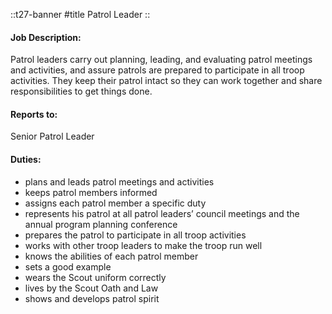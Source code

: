 
::t27-banner
#title
Patrol Leader
::

#### Job Description:
Patrol leaders carry out planning, leading, and evaluating patrol meetings and activities, and assure patrols are prepared to participate in all troop activities. They keep their patrol intact so they can work together and share responsibilities to get things done.

#### Reports to:
Senior Patrol Leader

#### Duties:
- plans and leads patrol meetings and activities
- keeps patrol members informed
- assigns each patrol member a specific duty
- represents his patrol at all patrol leaders’ council meetings and the annual program planning conference
- prepares the patrol to participate in all troop activities
- works with other troop leaders to make the troop run well
- knows the abilities of each patrol member
- sets a good example
- wears the Scout uniform correctly
- lives by the Scout Oath and Law
- shows and develops patrol spirit

